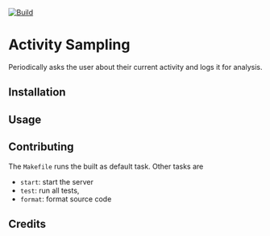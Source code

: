 [![Build](https://github.com/falkoschumann/activity-sampling/actions/workflows/build.yml/badge.svg)](https://github.com/falkoschumann/activity-sampling/actions/workflows/build.yml)

# Activity Sampling

Periodically asks the user about their current activity and logs it for
analysis.

## Installation

## Usage

## Contributing

The `Makefile` runs the built as default task. Other tasks are

- `start`: start the server
- `test`: run all tests,
- `format`: format source code

## Credits
